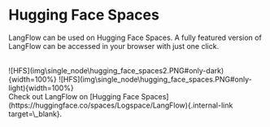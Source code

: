 # Hugging Face Spaces

LangFlow can be used on Hugging Face Spaces. A fully featured version of LangFlow can be accessed in your browser with just one click.

<br>
![HFS](img\single_node\hugging_face_spaces2.PNG#only-dark){width=100%}
![HFS](img\single_node\hugging_face_spaces.PNG#only-light){width=100%}

<br>
Check out LangFlow on [Hugging Face Spaces](https://huggingface.co/spaces/Logspace/LangFlow){.internal-link target=\_blank}.
